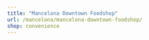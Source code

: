 ```yaml
---
title: "Mancelona Downtown Foodshop"
url: /mancelona/mancelona-downtown-foodshop/
shop: convenience
---
```

